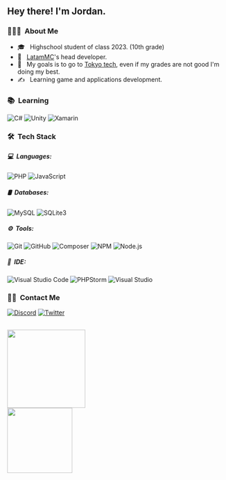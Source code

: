 <h2> Hey there! I'm Jordan. </h2>

<h3> 👨🏻‍💻 &nbsp;About Me </h3>

- 🎓 &nbsp; Highschool student of class 2023. (10th grade)
- 💼 &nbsp; [LatamMC](https://www.github.com/LatamMC)'s head developer.
- 🌱 &nbsp; My goals is to go to [Tokyo tech](https://www.titech.ac.jp/english/), even if my grades are not good I'm doing my best.
- ✍️ &nbsp; Learning game and applications development.


<h3> 📚 &nbsp;Learning</h3>

  ![C#](https://img.shields.io/badge/C%23-239120?style=for-the-badge&logo=c-sharp&logoColor=white)
  ![Unity](https://img.shields.io/badge/Unity-100000?style=for-the-badge&logo=unity&logoColor=white)
  ![Xamarin](https://img.shields.io/badge/Xamarin-3498DB?style=for-the-badge&logo=xamarin&logoColor=white)

<h3> 🛠 &nbsp;Tech Stack</h3>
<h5> 💻 &nbsp;Languages: </h5>

  ![PHP](https://img.shields.io/badge/PHP-777BB4?style=for-the-badge&logo=php&logoColor=white)
  ![JavaScript](https://img.shields.io/badge/JavaScript-323330?style=for-the-badge&logo=javascript&logoColor=F7DF1E)

<h5> 🛢 &nbsp;Databases: </h5>

  ![MySQL](https://img.shields.io/badge/MySQL-00758F?style=for-the-badge&logo=mysql&logoColor=white)
  ![SQLite3](https://img.shields.io/badge/SQLite3-0080FE?style=for-the-badge&logo=sqlite&logoColor=white)

<h5> ⚙️ &nbsp;Tools: </h5>

  ![Git](https://img.shields.io/badge/Git-F1502F?style=for-the-badge&logo=git&logoColor=white)
  ![GitHub](https://img.shields.io/badge/GitHub-100000?style=for-the-badge&logo=github&logoColor=white)
  ![Composer](https://img.shields.io/badge/Composer-EFE0C4?style=for-the-badge&logo=Composer&logoColor=black)
  ![NPM](https://img.shields.io/badge/NPM-white?style=for-the-badge&logo=npm&logoColor=white)
  ![Node.js](https://img.shields.io/badge/Node.js-43853D?style=for-the-badge&logo=node.js&logoColor=white)

<h5> 🔧 &nbsp;IDE: </h5>

  ![Visual Studio Code](https://img.shields.io/badge/visual%20studio%20code-333333?style=for-the-badge&logo=visual-studio-code&logoColor=007ACC)
  ![PHPStorm](https://img.shields.io/badge/PHPStorm-D06EF7?style=for-the-badge&logo=phpstorm&logoColor=black)
  ![Visual Studio](https://img.shields.io/badge/visual%20studio-333333?style=for-the-badge&logo=visual-studio&logoColor=007ACC)

<h3> 🤝🏻 &nbsp;Contact Me </h3>

<a href="https://discord.com/users/784189101033127966" target="_blank"><img alt="Discord" src="https://img.shields.io/badge/Discord-7289DA?style=for-the-badge&logo=discord&logoColor=white"></a>
<a href="https://twitter.com/JustJ0rd4n" target="_blank"><img alt="Twitter" src="https://img.shields.io/badge/Twitter-1DA1F2?style=for-the-badge&logo=twitter&logoColor=white"></a>

<br/>

<a href="https://github.com/JustJ0rd4n">
  <img height="180em" src="https://github-readme-stats.vercel.app/api?username=JustJ0rd4n&show_icons=true&count_private=true"/>
  <br/>
  <img height="150em" src="https://github-readme-stats.vercel.app/api/top-langs/?username=JustJ0rd4n&layout=compact"/>
</a>
